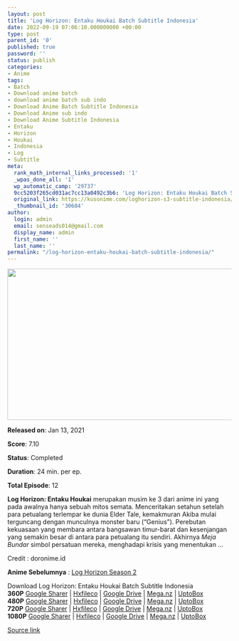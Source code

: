 ```yaml
---
layout: post
title: 'Log Horizon: Entaku Houkai Batch Subtitle Indonesia'
date: 2022-09-19 07:06:10.000000000 +00:00
type: post
parent_id: '0'
published: true
password: ''
status: publish
categories:
- Anime
tags:
- Batch
- Download anime batch
- download anime batch sub indo
- Download Anime Batch Subtitle Indonesia
- Download Anime sub indo
- Download Anime Subtitle Indonesia
- Entaku
- Horizon
- Houkai
- Indonesia
- Log
- Subtitle
meta:
  rank_math_internal_links_processed: '1'
  _wpas_done_all: '1'
  wp_automatic_camp: '29737'
  9cc5203f265cd031ac7cc13a0492c3b6: 'Log Horizon: Entaku Houkai Batch Subtitle Indonesia'
  original_link: https://kusonime.com/loghorizon-s3-subtitle-indonesia/
  _thumbnail_id: '30684'
author:
  login: admin
  email: senseads014@gmail.com
  display_name: admin
  first_name: ''
  last_name: ''
permalink: "/log-horizon-entaku-houkai-batch-subtitle-indonesia/"
---
```

<p><img width="604" height="340" src="{{ site.baseurl }}/assets/2022/09/Log-Horizon-Entaku-Houkai-604x340.jpg" class="attachment-thumb-large size-thumb-large wp-post-image" alt="" loading="lazy" title="Log Horizon: Entaku Houkai Batch Subtitle Indonesia" srcset="https://kusonime.com/wp-content/uploads/2021/02/Log-Horizon-Entaku-Houkai-604x340.jpg 604w, https://kusonime.com/wp-content/uploads/2021/02/Log-Horizon-Entaku-Houkai-300x169.jpg 300w, https://kusonime.com/wp-content/uploads/2021/02/Log-Horizon-Entaku-Houkai-768x432.jpg 768w, https://kusonime.com/wp-content/uploads/2021/02/Log-Horizon-Entaku-Houkai-520x293.jpg 520w, https://kusonime.com/wp-content/uploads/2021/02/Log-Horizon-Entaku-Houkai.jpg 1000w" sizes="(max-width: 604px) 100vw, 604px" />
<p><b>Released on</b>: Jan 13, 2021</p>
<p>
<p><b>Score</b>: 7.10</p>
<p>
<p><b>Status</b>: Completed</p>
<p>
<p><b>Duration</b>: 24 min. per ep.</p>
<p>
<p><b>Total Episode</b>: 12</p>
<p>
<p><strong>Log Horizon: Entaku Houkai</strong> merupakan musim ke 3 dari anime ini yang pada awalnya hanya sebuah mitos semata. Menceritakan setahun setelah para petualang terlempar ke dunia Elder Tale, kemakmuran Akiba mulai terguncang dengan munculnya monster baru (“Genius”). Perebutan kekuasaan yang membara antara bangsawan timur-barat dan kesenjangan yang semakin besar di antara para petualang itu sendiri. Akhirnya <em>Meja Bundar</em> simbol persatuan mereka, menghadapi krisis yang menentukan …</p>
<p>
<p>Credit : doronime.id</p>
<p>
<p><strong>Anime Sebelumnya</strong> : <a href="https://kusonime.com/loghorizon-s2-subtitle-indonesia/" target="_blank" rel="noopener">Log Horizon Season 2</a></p>
<p>
<div class="smokeddl">
<div class="smokettl">Download Log Horizon: Entaku Houkai Batch Subtitle Indonesia</div>
<div class="smokeurl"><strong>360P</strong> <a href="https://acefile.co/f/41621058/kusonime-loghori-zon-s3-360pv2-rar" target="_blank" rel="noopener noreferrer">Google Sharer</a> | <a href="https://hxfile.co/r0cbukbngc2l" target="_blank" rel="noopener">Hxfileco</a> | <a href="https://drive.google.com/uc?export=download&amp;id=1i0NZ5NjBeYB8JUNJzhWIGzpsponUulBX" target="_blank" rel="noopener">Google Drive</a> | <a href="https://mega.nz/file/i54glY4L#ckm7ZksC3SuuHEwEjqfHb6j8E5JtyKwFzw-Qjm5YoGY" target="_blank" rel="noopener">Mega.nz</a> | <a href="https://uptobox.com/6926u533rjxp" target="_blank" rel="noopener">UptoBox</a></div>
<div class="smokeurl"><strong>480P</strong> <a href="https://acefile.co/f/41621062/kusonime-loghori-zon-s3-480pv2-rar" target="_blank" rel="noopener noreferrer">Google Sharer</a> | <a href="https://hxfile.co/a66bjb4wzgkx" target="_blank" rel="noopener">Hxfileco</a> | <a href="https://drive.google.com/uc?export=download&amp;id=1n3oKqYjmSc-2luM6ga_0m5KT2xWBk8G9" target="_blank" rel="noopener">Google Drive</a> | <a href="https://mega.nz/file/row0HSwS#ATBJmuhPIBWesL2Duxzctc3byfLnIon51LUcxFsudco" target="_blank" rel="noopener">Mega.nz</a> | <a href="https://uptobox.com/xmvi05furkuo" target="_blank" rel="noopener">UptoBox</a></div>
<div class="smokeurl"><strong>720P</strong> <a href="https://acefile.co/f/41621068/kusonime-loghori-zon-s3-720pv2-rar" target="_blank" rel="noopener noreferrer">Google Sharer</a> | <a href="https://hxfile.co/30lyljnz223p" target="_blank" rel="noopener">Hxfileco</a> | <a href="https://drive.google.com/uc?export=download&amp;id=1BATkR0KIMfjW8GAw2POOEc1f2JNWdXGm" target="_blank" rel="noopener">Google Drive</a> | <a href="https://mega.nz/file/q0hCQQxA#pLaB_ZLPLun4CQlGcZJ7aCK4gc_XsBv63JOpwCZ90P8" target="_blank" rel="noopener">Mega.nz</a> | <a href="https://uptobox.com/pnneatondd2e" target="_blank" rel="noopener">UptoBox</a></div>
<div class="smokeurl"><strong>1080P</strong> <a href="https://acefile.co/f/41621054/kusonime-loghori-zon-s3-1080pv2-rar" target="_blank" rel="noopener noreferrer">Google Sharer</a> | <a href="https://hxfile.co/mcn3qhpgmq2f" target="_blank" rel="noopener">Hxfileco</a> | <a href="https://drive.google.com/uc?export=download&amp;id=1N98mThJw8NPy3gquyth_ZJxQcMfs6cLS" target="_blank" rel="noopener">Google Drive</a> | <a href="https://mega.nz/file/q5gA3QqA#TKhCFbvhQkDnIJSUnLz94omP9uTCb4wzU_ToO_rTXbg" target="_blank" rel="noopener">Mega.nz</a> | <a href="https://uptobox.com/uwu9l33igzpc" target="_blank" rel="noopener">UptoBox</a></div>
</div>
<p><a href="https://kusonime.com/loghorizon-s3-subtitle-indonesia/">Source link </a></p>
